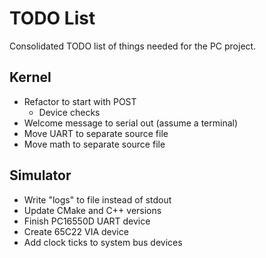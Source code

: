 # TODO List

Consolidated TODO list of things needed for the PC project.

## Kernel

- Refactor to start with POST
  - Device checks
- Welcome message to serial out (assume a terminal)
- Move UART to separate source file
- Move math to separate source file

## Simulator

- Write "logs" to file instead of stdout
- Update CMake and C++ versions
- Finish PC16550D UART device
- Create 65C22 VIA device
- Add clock ticks to system bus devices
